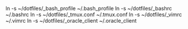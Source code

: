 ln -s ~/dotfiles/_bash_profile ~/.bash_profile
ln -s ~/dotfiles/_bashrc ~/.bashrc
ln -s ~/dotfiles/_tmux.conf ~/.tmux.conf
ln -s ~/dotfiles/_vimrc ~/.vimrc
ln -s ~/dotfiles/_oracle_client ~/.oracle_client
